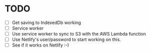 # TODO

- [ ] Get saving to IndexedDb working
- [ ] Service worker
- [ ] Use service worker to sync to S3 with the AWS Lambda function
- [ ] Use Netlify's user/password to start working on this.
- [ ] See if it works on Netlify :-)
